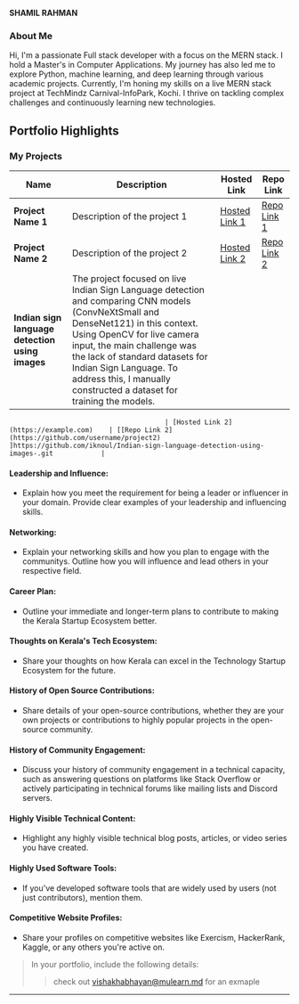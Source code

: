 **SHAMIL RAHMAN**

### About Me
Hi, I'm a passionate Full stack developer with a focus on the MERN stack. I hold a Master's in Computer Applications. My journey has also led me to explore Python, machine learning, and deep learning through various academic projects. Currently, I'm honing my skills on a live MERN stack project at TechMindz Carnival-InfoPark, Kochi. I thrive on tackling complex challenges and continuously learning new technologies.

## Portfolio Highlights

### My Projects

| Name                | Description                                                               | Hosted Link                              | Repo Link                                                      |
|---------------------|---------------------------------------------------------------------------|------------------------------------------|----------------------------------------------------------------|
| **Project Name 1**  | Description of the project 1                                              | [Hosted Link 1](https://example.com)    | [Repo Link 1](https://github.com/username/project1)             |
| **Project Name 2**  | Description of the project 2                                              | [Hosted Link 2](https://example.com)    | [Repo Link 2](https://github.com/username/project2)             |
| **Indian sign language detection using images**  | The project focused on live Indian Sign Language detection and comparing CNN models (ConvNeXtSmall and DenseNet121) in this context. Using OpenCV for live camera input, the main challenge was the lack of standard datasets for Indian Sign Language. To address this, I manually constructed a dataset for training the models.

                                           | [Hosted Link 2](https://example.com)    | [[Repo Link 2](https://github.com/username/project2) ]https://github.com/iknoul/Indian-sign-language-detection-using-images-.git            |

#### Leadership and Influence:

- Explain how you meet the requirement for being a leader or influencer in your domain. Provide clear examples of your leadership and influencing skills.

#### Networking:

- Explain your networking skills and how you plan to engage with the communitys. Outline how you will influence and lead others in your respective field.

#### Career Plan:

- Outline your immediate and longer-term plans to contribute to making the Kerala Startup Ecosystem better.

#### Thoughts on Kerala's Tech Ecosystem:

- Share your thoughts on how Kerala can excel in the Technology Startup Ecosystem for the future.

#### History of Open Source Contributions:

- Share details of your open-source contributions, whether they are your own projects or contributions to highly popular projects in the open-source community.

#### History of Community Engagement:

-  Discuss your history of community engagement in a technical capacity, such as answering questions on platforms like Stack Overflow or actively participating in technical forums like mailing lists and Discord servers.

#### Highly Visible Technical Content:

- Highlight any highly visible technical blog posts, articles, or video series you have created.

#### Highly Used Software Tools:

- If you've developed software tools that are widely used by users (not just contributors), mention them.

#### Competitive Website Profiles:

- Share your profiles on competitive websites like Exercism, HackerRank, Kaggle, or any others you're active on.



> In your portfolio, include the following details:
>> check out [vishakhabhayan@mulearn.md](./profiles/vishakhabhayan@mulearn.md) for an exmaple

---
